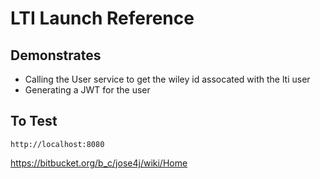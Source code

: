 # LTI Launch Reference
## Demonstrates
* Calling the User service to get the wiley id assocated with the lti user 
* Generating a JWT for the user 
## To Test
    http://localhost:8080
https://bitbucket.org/b_c/jose4j/wiki/Home